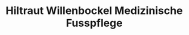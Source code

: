 ---
title: "Hiltraut Willenbockel Medizinische Fusspflege"
url: /schneverdingen/hiltraut-willenbockel-medizinische-fusspflege/
shop: Kosmetik
---